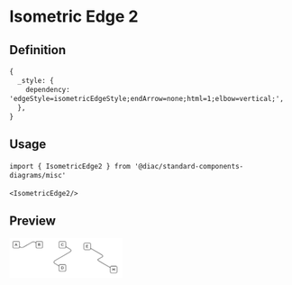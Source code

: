 # Isometric Edge 2

## Definition

```
{
  _style: { 
    dependency: 'edgeStyle=isometricEdgeStyle;endArrow=none;html=1;elbow=vertical;',
  },
}
```

## Usage

```
import { IsometricEdge2 } from '@diac/standard-components-diagrams/misc'

<IsometricEdge2/>
```

## Preview

<img src="./isometric-edge-2.png" width="200"/>
